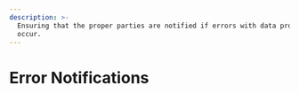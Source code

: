 ```yaml
---
description: >-
  Ensuring that the proper parties are notified if errors with data processing
  occur.
---
```


# Error Notifications

